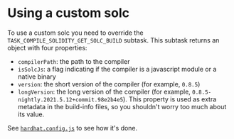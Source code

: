 # Using a custom solc

To use a custom solc you need to override the `TASK_COMPILE_SOLIDITY_GET_SOLC_BUILD` subtask.
This subtask returns an object with four properties:

- `compilerPath`: the path to the compiler
- `isSolcJs`: a flag indicating if the compiler is a javascript module or a native binary
- `version`: the short version of the compiler (for example, `0.8.5`)
- `longVersion`: the long version of the compiler (for example, `0.8.5-nightly.2021.5.12+commit.98e2b4e5`). This property is used as extra metadata in the
  build-info files, so you shouldn't worry too much about its value.

See [`hardhat.config.js`](./hardhat.config.js) to see how it's done.
